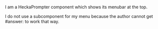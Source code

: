 I am a HeckaPrompter component which shows its menubar at the top.

I do not use a subcomponent for my menu because the author cannot get #answer: to work that way.